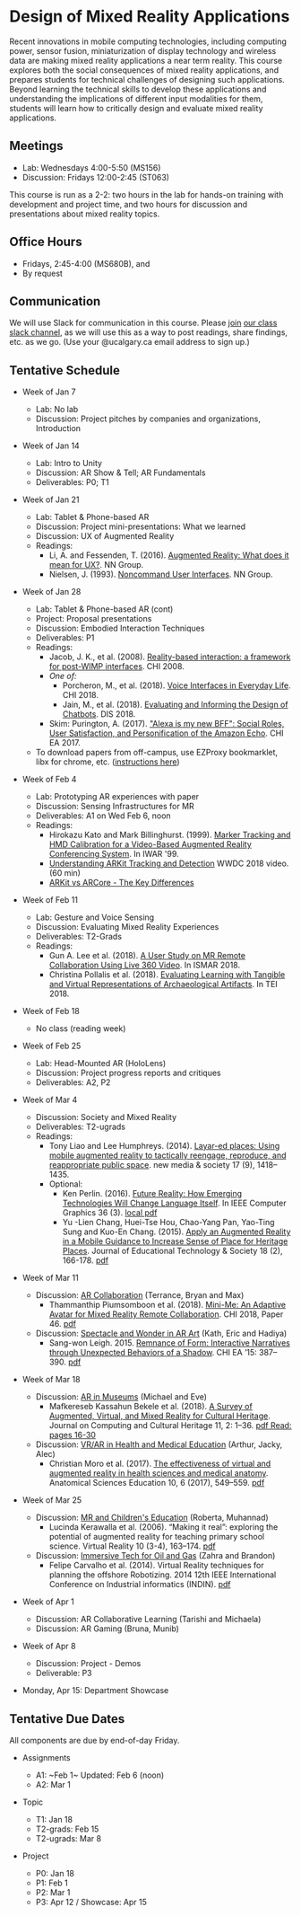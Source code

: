 # Design of Mixed Reality Applications

Recent innovations in mobile computing technologies, including computing power, sensor fusion, miniaturization of display technology and wireless data are making mixed reality applications a near term reality. This course explores both the social consequences of mixed reality applications, and prepares students for technical challenges of designing such applications. Beyond learning the technical skills to develop these applications and understanding the implications of different input modalities for them, students will learn how to critically design and evaluate mixed reality applications.

## Meetings
* Lab: Wednesdays 4:00-5:50 (MS156)
* Discussion: Fridays 12:00-2:45 (ST063)

This course is run as a 2-2: two hours in the lab for hands-on training with development and project time, and two hours for discussion and presentations about mixed reality topics.

## Office Hours
* Fridays, 2:45-4:00 (MS680B), and
* By request

## Communication

We will use Slack for communication in this course. Please [join](https://join.slack.com/t/cpscmixedreal-8e84362/signup) [our class slack channel](http://cpscmixedreal-8e84362.slack.com), as we will use this as a way to post readings, share findings, etc. as we go. (Use your @ucalgary.ca email address to sign up.)

## Tentative Schedule

* Week of Jan 7
    * Lab: No lab
    * Discussion: Project pitches by companies and organizations, Introduction

* Week of Jan 14
	* Lab: Intro to Unity
	* Discussion: AR Show & Tell; AR Fundamentals
	* Deliverables: P0; T1

* Week of Jan 21
	* Lab: Tablet & Phone-based AR
	* Discussion: Project mini-presentations: What we learned
	* Discussion: UX of Augmented Reality
	* Readings:
		* Li, A. and Fessenden, T. (2016). [Augmented Reality: What does it mean for UX?](https://www.nngroup.com/articles/augmented-reality-ux/). NN Group.
		* Nielsen, J. (1993). [Noncommand User Interfaces](https://www.nngroup.com/articles/noncommand/). NN Group. 

* Week of Jan 28
	* Lab: Tablet & Phone-based AR (cont)
	* Project: Proposal presentations
	* Discussion: Embodied Interaction Techniques
	* Deliverables: P1
	* Readings:
		* Jacob, J. K., et al. (2008). [Reality-based interaction: a framework for post-WIMP interfaces](https://dl.acm.org/citation.cfm?id=1357089). CHI 2008.
		* _One of:_
			* Porcheron, M., et al. (2018). [Voice Interfaces in Everyday Life](https://dl.acm.org/citation.cfm?id=3174214). CHI 2018.
			* Jain, M., et al. (2018). [Evaluating and Informing the Design of Chatbots](https://dl.acm.org/citation.cfm?id=3196735). DIS 2018.
		* Skim: Purington, A. (2017). ["Alexa is my new BFF": Social Roles, User Satisfaction, and Personification of the Amazon Echo](https://dl.acm.org/citation.cfm?id=3053246). CHI EA 2017.
	* To download papers from off-campus, use EZProxy bookmarklet, libx for chrome, etc. ([instructions here](https://library.ucalgary.ca/c.php?g=255563&p=1704031))

* Week of Feb 4
	* Lab: Prototyping AR experiences with paper
	* Discussion: Sensing Infrastructures for MR
	* Deliverables: A1 on Wed Feb 6, noon
	* Readings:
		* Hirokazu Kato and Mark Billinghurst. (1999). [Marker Tracking and HMD Calibration for a Video-Based Augmented Reality Conferencing System](https://vs.inf.ethz.ch/edu/SS2005/DS/papers/ar/kato-artoolkit.pdf). In IWAR '99.
		* [Understanding ARKit Tracking and Detection](https://developer.apple.com/videos/play/wwdc2018/610/) WWDC 2018 video. (60 min)
		* [ARKit vs ARCore - The Key Differences](https://www.newgenapps.com/blog/arkit-vs-arcore-the-key-differences)

* Week of Feb 11
	* Lab: Gesture and Voice Sensing
	* Discussion: Evaluating Mixed Reality Experiences
	* Deliverables: T2-Grads
	* Readings:
		* Gun A. Lee et al. (2018). [A User Study on MR Remote Collaboration Using Live 360 Video](https://ieeexplore.ieee.org/document/8613761). In ISMAR 2018.
		* Christina Pollalis et al. (2018). [Evaluating Learning with Tangible and Virtual Representations of Archaeological Artifacts](https://doi.org/10.1145/3173225.3173260). In TEI 2018.

* Week of Feb 18
	* No class (reading week)

* Week of Feb 25
	* Lab: Head-Mounted AR (HoloLens)
	* Discussion: Project progress reports and critiques
	* Deliverables: A2, P2

* Week of Mar 4
	* Discussion: Society and Mixed Reality
	* Deliverables: T2-ugrads
	* Readings:
		* Tony Liao and Lee Humphreys. (2014). [Layar-ed places: Using mobile augmented reality to tactically reengage, reproduce, and reappropriate public space](https://journals.sagepub.com/doi/10.1177/1461444814527734). new media & society 17 (9), 1418–1435.
		* Optional: 
			* Ken Perlin. (2016). [Future Reality: How Emerging Technologies Will Change Language Itself](https://www.computer.org/csdl/mags/cg/2016/03/mcg2016030084.html). In IEEE Computer Graphics 36 (3). [local pdf](https://pages.cpsc.ucalgary.ca/~tonyt/tmp/Ken%20Perlin%20-%20Future%20Reality.pdf)
			* Yu -Lien Chang, Huei-Tse Hou, Chao-Yang Pan, Yao-Ting Sung and Kuo-En Chang. (2015). [Apply an Augmented Reality in a Mobile Guidance to Increase Sense of Place for Heritage Places](https://www.jstor.org/stable/jeductechsoci.18.2.166). Journal of Educational Technology & Society 18 (2), 166-178. [pdf](https://pdfs.semanticscholar.org/004a/963b6de5d0fbd56b078c220dd8757f8a79ce.pdf)

* Week of Mar 11
	* Discussion: [AR Collaboration](http://terrancemok.com/ar-remote-embodiment) (Terrance, Bryan and Max)
		* Thammanthip Piumsomboon et al. (2018). [Mini-Me: An Adaptive Avatar for Mixed Reality Remote Collaboration](https://dl.acm.org/citation.cfm?doid=3173574.3173620). CHI 2018, Paper 46. [pdf](http://www.cpsc.ucalgary.ca/~tonyt/tmp/piumsomboon.pdf)
	* Discussion: [Spectacle and Wonder in AR Art](https://sites.google.com/glass-slipper.net/kb-topic-2-cpsc-mixed-reality/home) (Kath, Eric and Hadiya)
		* Sang-won Leigh. 2015. [Remnance of Form: Interactive Narratives through Unexpected Behaviors of a Shadow](https://doi.org/10.1145/2702613.2725434). CHI EA ’15: 387–390. [pdf](http://www.cpsc.ucalgary.ca/~tonyt/tmp/leigh.pdf)

* Week of Mar 18
	* Discussion: [AR in Museums](http://michael-hung.ca/museum) (Michael and Eve)
		* Mafkereseb Kassahun Bekele et al. (2018). [A Survey of Augmented, Virtual, and Mixed Reality for Cultural Heritage](https://doi.org/10.1145/3145534). Journal on Computing and Cultural Heritage 11, 2: 1–36. [pdf Read: pages 16-30](http://www.cpsc.ucalgary.ca/~tonyt/tmp/bekele.pdf)
	* Discussion: [VR/AR in Health and Medical Education](http://arthurvolpato.com/cpsc601.90-topic/) (Arthur, Jacky, Alec)
		* Christian Moro et al. (2017). [The effectiveness of virtual and augmented reality in health sciences and medical anatomy](http://dx.doi.org/10.1002/ase.1696). Anatomical Sciences Education 10, 6 (2017), 549–559. [pdf](http://www.cpsc.ucalgary.ca/~tonyt/tmp/moro.pdf)
		
* Week of Mar 25
	* Discussion: [MR and Children's Education](http://mr-children-edu.blog/) (Roberta, Muhannad)
		* Lucinda Kerawalla et al. (2006). “Making it real”: exploring the potential of augmented reality for teaching primary school science. Virtual Reality 10 (3-4), 163–174. [pdf](http://www.cpsc.ucalgary.ca/~tonyt/tmp/kerawalla.pdf)
	* Discussion: [Immersive Tech for Oil and Gas](https://aminolroaya.github.io/ImersOilandGas/) (Zahra and Brandon)
		* Felipe Carvalho et al. (2014). Virtual Reality techniques for planning the offshore Robotizing. 2014 12th IEEE International Conference on Industrial informatics (INDIN). [pdf](http://www.cpsc.ucalgary.ca/~tonyt/tmp/carvalho.pdf)

* Week of Apr 1
	* Discussion: AR Collaborative Learning (Tarishi and Michaela)
	* Discussion: AR Gaming (Bruna, Munib)

* Week of Apr 8
	* Discussion: Project - Demos
	* Deliverable: P3

* Monday, Apr 15: Department Showcase

## Tentative Due Dates

All components are due by end-of-day Friday.

* Assignments
	* A1: ~Feb 1~ Updated: Feb 6 (noon)
	* A2: Mar 1

* Topic
	* T1: Jan 18
	* T2-grads: Feb 15
	* T2-ugrads: Mar 8

* Project
	* P0: Jan 18
	* P1: Feb 1
	* P2: Mar 1
	* P3: Apr 12 / Showcase: Apr 15

